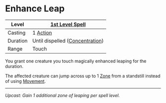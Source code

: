 # Enhance Leap

| Level    | [1st Level Spell](1st%20Level%20Spells.md)                            |
| -------- | --------------------------------------------------------------------- |
| Casting  | 1 [Action](../../../../Game%20Procedures/Core%20Procedures/Action.md) |
| Duration | Until dispelled ([Concentration](../../Concentration.md))             |
| Range    | Touch                                                                 |

You grant one creature you touch magically enhanced leaping for the duration.

The affected creature can jump across up to 1 [Zone](../../../../Game%20Procedures/Core%20Procedures/Zone.md) from a standstill instead of using [Movement](../../../../Game%20Procedures/Combat/Movement.md).

---
*Upcast: Gain 1 additional zone of leaping per spell level.*
